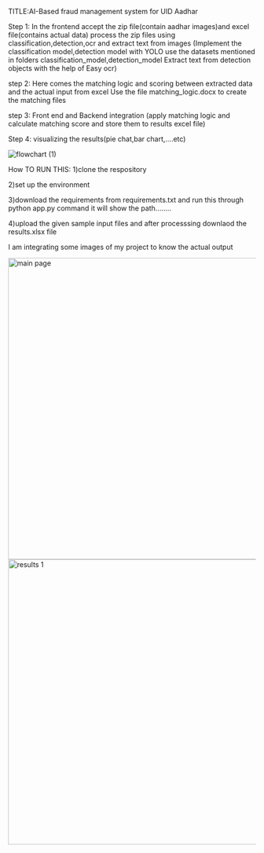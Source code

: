 TITLE:AI-Based fraud management system for UID Aadhar



Step 1:
In the frontend accept the zip file(contain aadhar images)and excel file(contains actual data)
process the zip files using classification,detection,ocr and extract text from  images
(Implement the classification model,detection model with YOLO use the datasets mentioned in folders classification_model,detection_model
Extract text from detection objects with the help of Easy ocr)

step 2:
Here comes the matching logic and scoring between extracted data and the actual input from excel 
Use the file matching_logic.docx to create the matching files

step 3:
Front end and Backend integration (apply matching logic and calculate matching score and store them to results excel file)

Step 4:
visualizing the results(pie chat,bar chart,....etc)


![flowchart (1)](https://github.com/user-attachments/assets/a4cd6edd-008e-4023-9ccc-02ac8280b139)


How TO RUN THIS:
1)clone the respository

2)set up the environment

3)download the requirements from requirements.txt
and run this through python app.py command
it will show the path........ 

4)upload the given sample input files and after processsing downlaod the results.xlsx file

I am integrating some images of my project to know the actual output

<img width="614" alt="main page" src="https://github.com/user-attachments/assets/1ee5c6f6-c600-4bda-a441-b35b25f12913" />
<img width="581" alt="results 1" src="https://github.com/user-attachments/assets/1480421c-00d2-4c31-abb0-db82bfef97b0" />






